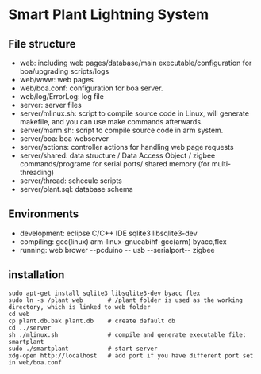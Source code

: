 # Smart Plant Lightning System


## File structure
* web: including web pages/database/main executable/configuration for boa/upgrading scripts/logs
* web/www: web pages
* web/boa.conf: configuration for boa server.
* web/log/ErrorLog: log file
* server: server files
* server/mlinux.sh: script to compile source code in Linux, will generate makefile, and you can use make commands afterwards.
* server/marm.sh: script to compile source code in arm system.
* server/boa: boa webserver
* server/actions: controller actions for handling web page requests
* server/shared: data structure / Data Access Object / zigbee commands/programe for serial ports/ shared memory (for multi-threading)
* server/thread: schecule scripts
* server/plant.sql: database schema


## Environments
* development: eclipse C/C++ IDE  sqlite3 libsqlite3-dev
* compiling:  gcc(linux)  arm-linux-gnueabihf-gcc(arm)   byacc,flex
* running: web brower --pcduino -- usb --serialport-- zigbee 


## installation
```
sudo apt-get install sqlite3 libsqlite3-dev byacc flex
sudo ln -s /plant web       # /plant folder is used as the working directory, which is linked to web folder
cd web
cp plant.db.bak plant.db    # create default db
cd ../server
sh ./mlinux.sh              # compile and generate executable file: smartplant
sudo ./smartplant           # start server
xdg-open http://localhost   # add port if you have different port set in web/boa.conf
```